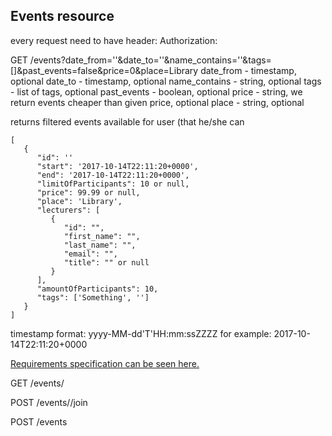 ## Events resource

every request need to have header:
Authorization: <JWT TOKEN>

GET /events?date_from=''&date_to=''&name_contains=''&tags=[]&past_events=false&price=0&place=Library
date_from - timestamp, optional
date_to - timestamp, optional
name_contains - string, optional
tags - list of tags, optional
past_events - boolean, optional
price - string, we return events cheaper than given price, optional
place - string, optional

returns filtered events available for user (that he/she can 
```
[
   {
      "id": ''
      "start": '2017-10-14T22:11:20+0000',
      "end": '2017-10-14T22:11:20+0000',
      "limitOfParticipants": 10 or null,
      "price": 99.99 or null,
      "place": 'Library',
      "lecturers": [
         {
            "id": "",
            "first_name": "",
            "last_name": "",
            "email": "",
            "title": "" or null
         }
      ],
      "amountOfParticipants": 10,
      "tags": ['Something', '']
   }
]
```

timestamp format: yyyy-MM-dd'T'HH:mm:ssZZZZ
for example: 2017-10-14T22:11:20+0000

[Requirements specification can be seen here.](https://github.com/APSI-2020/apsi-backend)


GET /events/<id>

POST /events/<id>/join

POST /events
